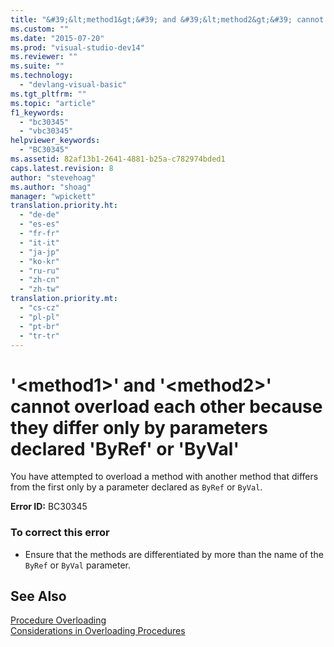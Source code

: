 ```yaml
---
title: "&#39;&lt;method1&gt;&#39; and &#39;&lt;method2&gt;&#39; cannot overload each other because they differ only by parameters declared &#39;ByRef&#39; or &#39;ByVal&#39; | Microsoft Docs"
ms.custom: ""
ms.date: "2015-07-20"
ms.prod: "visual-studio-dev14"
ms.reviewer: ""
ms.suite: ""
ms.technology: 
  - "devlang-visual-basic"
ms.tgt_pltfrm: ""
ms.topic: "article"
f1_keywords: 
  - "bc30345"
  - "vbc30345"
helpviewer_keywords: 
  - "BC30345"
ms.assetid: 82af13b1-2641-4881-b25a-c782974bded1
caps.latest.revision: 8
author: "stevehoag"
ms.author: "shoag"
manager: "wpickett"
translation.priority.ht: 
  - "de-de"
  - "es-es"
  - "fr-fr"
  - "it-it"
  - "ja-jp"
  - "ko-kr"
  - "ru-ru"
  - "zh-cn"
  - "zh-tw"
translation.priority.mt: 
  - "cs-cz"
  - "pl-pl"
  - "pt-br"
  - "tr-tr"
---
```

# &#39;&lt;method1&gt;&#39; and &#39;&lt;method2&gt;&#39; cannot overload each other because they differ only by parameters declared &#39;ByRef&#39; or &#39;ByVal&#39;
You have attempted to overload a method with another method that differs from the first only by a parameter declared as `ByRef` or `ByVal`.  
  
 **Error ID:** BC30345  
  
### To correct this error  
  
-   Ensure that the methods are differentiated by more than the name of the `ByRef` or `ByVal` parameter.  
  
## See Also  
 [Procedure Overloading](../../visual-basic/language-reference/procedures/procedure-overloading.md)   
 [Considerations in Overloading Procedures](../../visual-basic/language-reference/procedures/considerations-in-overloading-procedures.md)